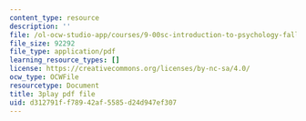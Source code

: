 ```yaml
---
content_type: resource
description: ''
file: /ol-ocw-studio-app/courses/9-00sc-introduction-to-psychology-fall-2011/d312791ff78942af5585d24d947ef307_2fbrl6WoIyo.pdf
file_size: 92292
file_type: application/pdf
learning_resource_types: []
license: https://creativecommons.org/licenses/by-nc-sa/4.0/
ocw_type: OCWFile
resourcetype: Document
title: 3play pdf file
uid: d312791f-f789-42af-5585-d24d947ef307
---
```

